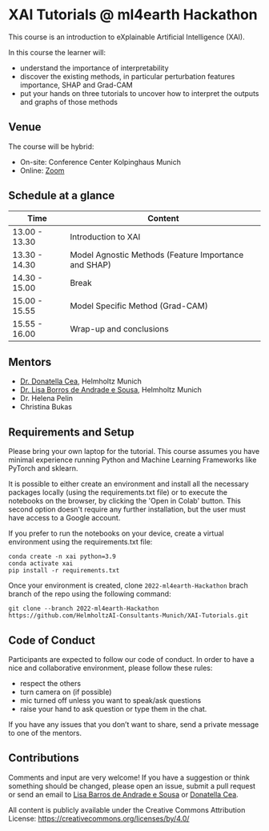 # XAI Tutorials @ ml4earth Hackathon

This course is an introduction to eXplainable Artificial Intelligence (XAI).

In this course the learner will:

- understand the importance of interpretability
- discover the existing methods, in particular perturbation features importance, SHAP and Grad-CAM
- put your hands on three tutorials to uncover how to interpret the outputs and graphs of those methods

## Venue

The course will be hybrid:
- On-site: Conference Center Kolpinghaus Munich
- Online: [Zoom](https://tum-conf.zoom-x.de/meeting/register/u5IsfuyvqTIoG9TxOv8-CSH9gCmIMC3Z2hO2) 

## Schedule at a glance

|      Time     |       Content       |
| ------------- | ------------------- |
| 13.00 - 13.30 | Introduction to XAI |
| 13.30 - 14.30 | Model Agnostic Methods (Feature Importance and SHAP) |
| 14.30 - 15.00 | Break |
| 15.00 - 15.55 | Model Specific Method (Grad-CAM) |
| 15.55 - 16.00 | Wrap-up and conclusions |


## Mentors

- [Dr. Donatella Cea](mailto:donatella.cea@helmholtz-munich.de), Helmholtz Munich
- [Dr. Lisa Borros de Andrade e Sousa](mailto:lisa.barros@helmholtz-munich.de), Helmholtz Munich 
- Dr. Helena Pelin
- Christina Bukas

## Requirements and Setup

Please bring your own laptop for the tutorial. This course assumes you have minimal experience running Python and Machine Learning Frameworks like PyTorch and sklearn.

It is possible to either create an environment and install all the necessary packages locally (using the requirements.txt file) or to execute the notebooks on the browser, by clicking the 'Open in Colab' button. This second option doesn't require any further installation, but the user must have access to a Google account.

If you prefer to run the notebooks on your device, create a virtual environment using the requirements.txt file:
```
conda create -n xai python=3.9
conda activate xai
pip install -r requirements.txt
```

Once your environment is created, clone `2022-ml4earth-Hackathon` brach branch of the repo using the following command:

```
git clone --branch 2022-ml4earth-Hackathon https://github.com/HelmholtzAI-Consultants-Munich/XAI-Tutorials.git
```

## Code of Conduct

Participants are expected to follow our code of conduct. In order to have a nice and collaborative environment, please follow these rules:

- respect the others
- turn camera on (if possible)
- mic turned off unless you want to speak/ask questions
- raise your hand to ask question or type them in the chat.

If you have any issues that you don’t want to share, send a private message to one of the mentors.

## Contributions

Comments and input are very welcome! If you have a suggestion or think something should be changed, please open an issue, submit a pull request or send an email to [Lisa Barros de Andrade e Sousa](mailto:lisa.barros@helmholtz-munich.de) or [Donatella Cea](mailto:donatella.cea@helmholtz-munich.de).

All content is publicly available under the Creative Commons Attribution License: https://creativecommons.org/licenses/by/4.0/

